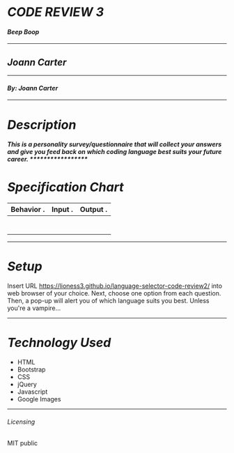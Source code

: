  # _CODE REVIEW 3_
 #### _Beep Boop_
 ****************
 ## _Joann Carter_
 ****************
 #### _By: Joann Carter_
 ***************
 # _Description_
 ##### This is a personality survey/questionnaire that will collect your answers and give you feed back on which coding language best suits your future career. *****************
 #  _Specification Chart_
 | Behavior . | Input . | Output . |
 |--------------|-----------|-----------|
 | | | |
 | | | |
 | | | |
 | | | |
 | | | |
 | | | |
 | | | |
 ******************
 # _Setup_
 Insert URL https://lioness3.github.io/language-selector-code-review2/ into web browser of your choice. Next, choose one option from each question. Then, a pop-up will alert you of which language suits you best. Unless you're a vampire...
 *******************
 # _Technology Used_
 * HTML
 * Bootstrap
 * CSS
 * jQuery
 * Javascript
 * Google Images
 *******
 ###### _Licensing_
 MIT public
